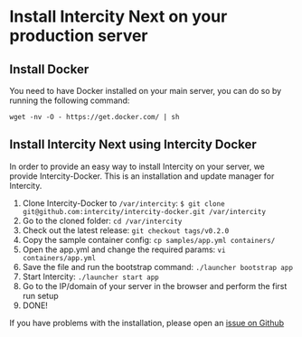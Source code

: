 # Install Intercity Next on your production server

## Install Docker

You need to have Docker installed on your main server, you can do so by running
the following command:

`wget -nv -O - https://get.docker.com/ | sh`

## Install Intercity Next using Intercity Docker

In order to provide an easy way to install Intercity on your server, we provide
Intercity-Docker. This is an installation and update manager for Intercity.

1. Clone Intercity-Docker to `/var/intercity`: `$ git clone git@github.com:intercity/intercity-docker.git /var/intercity`
1. Go to the cloned folder: `cd /var/intercity`
1. Check out the latest release: `git checkout tags/v0.2.0`
1. Copy the sample container config: `cp samples/app.yml containers/`
1. Open the app.yml and change the required params: `vi containers/app.yml`
1. Save the file and run the bootstrap command: `./launcher bootstrap app`
1. Start Intercity: `./launcher start app`
1. Go to the IP/domain of your server in the browser and perform the first run
   setup
1. DONE!

If you have problems with the installation, please open an [issue on Github][gh-issues]

[gh-issues]: https://github.com/intercity/intercity-next/issues
